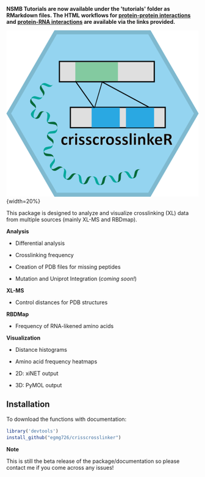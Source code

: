 **NSMB Tutorials are now available under the 'tutorials' folder as RMarkdown files. The HTML workflows for [protein-protein interactions](https://egmg726.github.io/crisscrosslinker/nsmb_pipeline_ppi.html) and [protein-RNA interactions](https://egmg726.github.io/crisscrosslinker/nsmb_pipeline_rbdmap.html) are available via the links provided.**

![logo](https://raw.githubusercontent.com/egmg726/crisscrosslinker/master/images/ccl_hex.jpeg){width=20%}

This package is designed to analyze and visualize crosslinking (XL) data from multiple sources (mainly XL-MS and RBDmap).

**Analysis**

-   Differential analysis

-   Crosslinking frequency

-   Creation of PDB files for missing peptides

-   Mutation and Uniprot Integration (*coming soon!*)

**XL-MS**

-   Control distances for PDB structures

**RBDMap**

-   Frequency of RNA-likened amino acids

**Visualization**

-   Distance histograms

-   Amino acid frequency heatmaps

-   2D: xiNET output

-   3D: PyMOL output

Installation
------------


To download the functions with documentation:
``` r
library('devtools')
install_github("egmg726/crisscrosslinker")
```

**Note**

This is still the beta release of the package/documentation so please contact me if you come across any issues!

